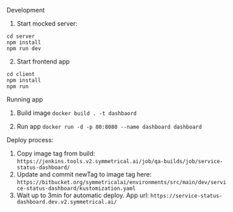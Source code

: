 Development

1. Start mocked server:
```
cd server
npm install
npm run dev
```

2. Start frontend app
``` 
cd client
npm install
npm run
```

Running app
1. Build image
```docker build . -t dashbaord```

2. Run app
```docker run -d -p 80:8080 --name dashboard dashboard```

Deploy process:
1. Copy image tag from build: `https://jenkins.tools.v2.symmetrical.ai/job/qa-builds/job/service-status-dashboard/`
2. Update and commit newTag to image tag here: `https://bitbucket.org/symmetricalai/environments/src/main/dev/service-status-dashboard/kustomization.yaml`
3. Wait up to 3min for automatic deploy. App url: `https://service-status-dashboard.dev.v2.symmetrical.ai/`
